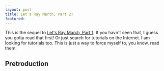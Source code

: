 ```yaml
---
layout: post
title: Let's Ray March, Part 2!
featured:
---
```


This is the sequel to [Let's Ray March, Part 1](/2019/12/26/lets-ray-frickin-march-1.html). If you havn't seen that, I guess you gotta read that first! Or just search for tutorials on the Internet. I am looking for tutorials too. This is just a way to force myself to, you know, read them.

## Pretroduction

